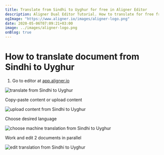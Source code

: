 ```yaml
---
title: Translate from Sindhi to Uyghur for free in Aligner Editor
description: Aligner Dual Editor Tutorial. How to translate for free from Sindhi to Uyghur. Aligner is multilingual document management platform. 
ogImage: "https://www.aligner.io/images/aligner-logo.png"
date: 2020-05-06T07:09:21+03:00
image: ../images/aligner-logo.png
onBlog: true
---
```


# How to translate document from Sindhi to Uyghur

1. Go to editor at [app.aligner.io](https://app.aligner.io "Aligner App web page")

![translate from Sindhi to Uyghur](../aligner-blank-editor.png "translate from Sindhi to Uyghur")

Copy-paste content or upload content

![upload content from Sindhi to Uyghur](../aligner-uploaded-document.png "upload content from Sindhi to Uyghur")

Choose desired language

![choose machine translation from Sindhi to Uyghur](../aligner-language-dropdown.png "choose machine translation from Sindhi to Uyghur")

Work and edit 2 documents in parallel

![edit translation from Sindhi to Uyghur](../aligner-double-sitded-editor.png "edit translation from Sindhi to Uyghur")


